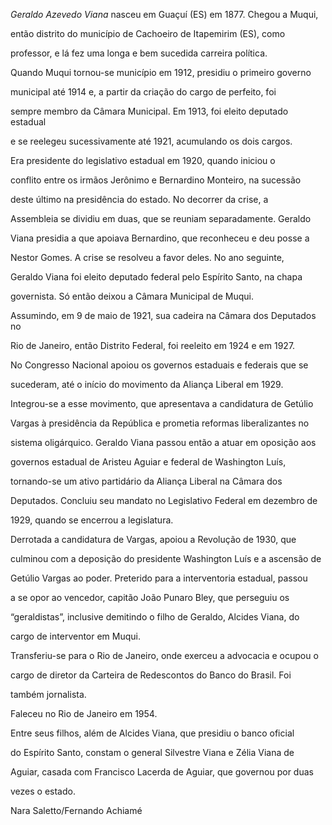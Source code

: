 

*Geraldo Azevedo Viana* nasceu em Guaçuí (ES) em 1877. Chegou a Muqui,

então distrito do município de Cachoeiro de Itapemirim (ES), como

professor, e lá fez uma longa e bem sucedida carreira política.



Quando Muqui tornou-se município em 1912, presidiu o primeiro governo

municipal até 1914 e, a partir da criação do cargo de perfeito, foi

sempre membro da Câmara Municipal. Em 1913, foi eleito deputado estadual

e se reelegeu sucessivamente até 1921, acumulando os dois cargos.



Era presidente do legislativo estadual em 1920, quando iniciou o

conflito entre os irmãos Jerônimo e Bernardino Monteiro, na sucessão

deste último na presidência do estado. No decorrer da crise, a

Assembleia se dividiu em duas, que se reuniam separadamente. Geraldo

Viana presidia a que apoiava Bernardino, que reconheceu e deu posse a

Nestor Gomes. A crise se resolveu a favor deles. No ano seguinte,

Geraldo Viana foi eleito deputado federal pelo Espírito Santo, na chapa

governista. Só então deixou a Câmara Municipal de Muqui.



Assumindo, em 9 de maio de 1921, sua cadeira na Câmara dos Deputados no

Rio de Janeiro, então Distrito Federal, foi reeleito em 1924 e em 1927.

No Congresso Nacional apoiou os governos estaduais e federais que se

sucederam, até o início do movimento da Aliança Liberal em 1929.

Integrou-se a esse movimento, que apresentava a candidatura de Getúlio

Vargas à presidência da República e prometia reformas liberalizantes no

sistema oligárquico. Geraldo Viana passou então a atuar em oposição aos

governos estadual de Aristeu Aguiar e federal de Washington Luís,

tornando-se um ativo partidário da Aliança Liberal na Câmara dos

Deputados. Concluiu seu mandato no Legislativo Federal em dezembro de

1929, quando se encerrou a legislatura.



Derrotada a candidatura de Vargas, apoiou a Revolução de 1930, que

culminou com a deposição do presidente Washington Luís e a ascensão de

Getúlio Vargas ao poder. Preterido para a interventoria estadual, passou

a se opor ao vencedor, capitão João Punaro Bley, que perseguiu os

“geraldistas”, inclusive demitindo o filho de Geraldo, Alcides Viana, do

cargo de interventor em Muqui.



Transferiu-se para o Rio de Janeiro, onde exerceu a advocacia e ocupou o

cargo de diretor da Carteira de Redescontos do Banco do Brasil. Foi

também jornalista.



Faleceu no Rio de Janeiro em 1954.



Entre seus filhos, além de Alcides Viana, que presidiu o banco oficial

do Espírito Santo, constam o general Silvestre Viana e Zélia Viana de

Aguiar, casada com Francisco Lacerda de Aguiar, que governou por duas

vezes o estado.



Nara Saletto/Fernando Achiamé



